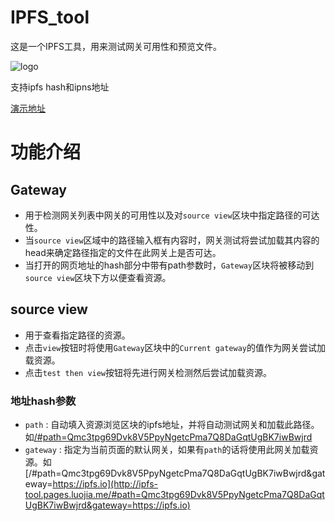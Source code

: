 # IPFS_tool

这是一个IPFS工具，用来测试网关可用性和预览文件。

![logo](https://jiajiajiang.github.io/staticRepo/IPFS_tool/logo.png)

支持ipfs hash和ipns地址

[演示地址](http://ipfs-tool.pages.luojia.me/)

# 功能介绍

## Gateway

* 用于检测网关列表中网关的可用性以及对`source view`区块中指定路径的可达性。
* 当`source view`区域中的路径输入框有内容时，网关测试将尝试加载其内容的head来确定路径指定的文件在此网关上是否可达。
* 当打开的网页地址的hash部分中带有path参数时，`Gateway`区块将被移动到`source view`区块下方以便查看资源。

## source view

* 用于查看指定路径的资源。
* 点击`view`按钮时将使用`Gateway`区块中的`Current gateway`的值作为网关尝试加载资源。
* 点击`test then view`按钮将先进行网关检测然后尝试加载资源。

### 地址hash参数

* `path` : 自动填入资源浏览区块的ipfs地址，并将自动测试网关和加载此路径。如[/#path=Qmc3tpg69Dvk8V5PpyNgetcPma7Q8DaGqtUgBK7iwBwjrd](http://ipfs-tool.pages.luojia.me/#path=Qmc3tpg69Dvk8V5PpyNgetcPma7Q8DaGqtUgBK7iwBwjrd)
* `gateway` : 指定为当前页面的默认网关，如果有`path`的话将使用此网关加载资源。如[/#path=Qmc3tpg69Dvk8V5PpyNgetcPma7Q8DaGqtUgBK7iwBwjrd&gateway=https://ipfs.io](http://ipfs-tool.pages.luojia.me/#path=Qmc3tpg69Dvk8V5PpyNgetcPma7Q8DaGqtUgBK7iwBwjrd&gateway=https://ipfs.io)
